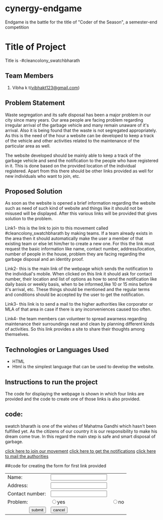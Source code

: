# cynergy-endgame
Endgame is the battle for the title of "Coder of the Season", a semester-end competition

# Title of Project

 Title is -#cleancolony_swatchbharath

## Team Members
1. Vibha k t(vibhakt123@gmail.com)

 ## Problem Statement

Waste segregation and its safe disposal has been a major problem in our city since many years. Our area people are facing problem regarding irregular arrival of the garbage vehicle and many remain unaware of it's arrival. Also it is being found that the waste is not segregated appropriately. As this is the need of the hour a website can be developed to keep a track of the vehicle and other activities related to the maintenance of the particular area as well.
 
The website developed should be mainly able to keep a track of the garbage vehicle and send the notification to the people who have registered in it. This is done based on the provided location of the individual registered. Apart from this there should be other links provided as well for new individuals who want to join, etc.

 ## Proposed Solution

As soon as the website is opened a brief information regarding the website such as need of such kind of website and things like it should not be misused will be displayed. After this various links will be provided that gives solution to the problem.

 Link1- this is the link to join to this movement called #cleancolony_swatchbharath by making teams. If a team already exists in the area then it should automatically make the user a member of that existing team or else let him/her to create a new one. For this the link must request the basic information like name, contact number, address/location, number of people in the house, problem they are facing regarding the garbage disposal and an identity proof.

 Link2- this is the main link of the webpage which sends the notification to the individual's mobile. When clicked on this link it should ask for contact number, their location and list of options as how to send the notification like daily basis or weekly basis, when to be informed,like 10 or 15 mins before it's arrival, etc. These things should be mentioned and the regular terms and conditions should be accepted by the user to get the notification.

 Link3- this link is to send a mail to the higher authorities like corporator or MLA of that area in case if there is any inconveniences caused too often.

 Link4- the team members can volunteer to spread awarness regarding maintenance their surroundings neat and clean by planning different kinds of activities. So this link provides a site to share their thoughts among themselves.


 ## Technologies or  Languages Used

 * HTML
* Html is the simplest language that can be used to develop the website.

 ## Instructions to run the project

 The code for displaying the webpage is shown in which four links are provided and the code to create one of those links is also provided.

## code:
<html>
<Head>
<Title>#cleancolony_swatchbharath</title>
</Head>
<Body>
<P>swatch bharath is one of the wishes of Mahatma Gandhi which hasn't been fulfilled yet. As the citizens of our country it is our responsibility to make his dream come true. In this regard the main step is safe and smart disposal of garbage.</p>
<A HREF ="joinmovement.org.in">click here to join our movement</A>
<A HREF ="notifications.org.in">click here to get the notifications</A>
<A HREF ="mail.org.in">click here to mail the authorities</A>
</Body>
</Html>

##code for creating the form for first link provided

<HTML>
<head>
<title>joinmovement</title>
</Head>
<body>
<form>
<table>
<TR>
   <TD>Name:</TD>
   <TD><Input type="text"Name=Name></TD>
</TR>
<TR>
   <TD>Address:</TD>
   <TD><Input type="text"Name=address></TD>
</TR>
<TR>
   <TD>Contact number:</TD>
   <TD><Input type="text"Name=contact number></TD>
</TR>
<TR>
   <TD>Problem:</TD>
   <TD><Input type="radio"Name=facing any problem regarding garbage vehicle"value="yes">yes
   <TD><Input type="radio"Name=facing problem regarding garbage vehicle"value="no">no
</TR>
<TR>
   <TD ALIGN ="Right"><Input type="Button"value="submit"></TD>
   <TD ALIGN ="Left"><Input type="Button"value="cancel"></TD>
</TR>
</Table>
</form>
</body>
</HTML>
